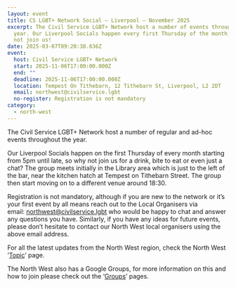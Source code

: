 ```yaml
---
layout: event
title: CS LGBT+ Network Social – Liverpool – November 2025
excerpt: The Civil Service LGBT+ Network host a number of events throughout the
  year. Our Liverpool Socials happen every first Thursday of the month, so why
  not join us!
date: 2025-03-07T09:20:38.636Z
event:
  host: Civil Service LGBT+ Network
  start: 2025-11-06T17:00:00.000Z
  end: ""
  deadline: 2025-11-06T17:00:00.000Z
  location: Tempest On Tithebarn, 12 Tithebarn St, Liverpool, L2 2DT
  email: northwest@civilservice.lgbt
  no-register: Registration is not mandatory
category:
  - north-west
---
```

The Civil Service LGBT+ Network host a number of regular and ad-hoc events throughout the year.

Our Liverpool Socials happen on the first Thursday of every month starting from 5pm until late, so why not join us for a drink, bite to eat or even just a chat? The group meets initially in the Library area which is just to the left of the bar, near the kitchen hatch at Tempest on Tithebarn Street. The group then start moving on to a different venue around 18:30.

Registration is not mandatory, although if you are new to the network or it’s your first event by all means reach out to the Local Organisers via email: [northwest@civilservice.lgbt](mailto:northwest@civilservice.lgbt) who would be happy to chat and answer any questions you have. Similarly, if you have any ideas for future events, please don’t hesitate to contact our North West local organisers using the above email address.

For all the latest updates from the North West region, check the North West ‘[Topic](https://www.civilservice.lgbt/topic/north-west)’ page.

T﻿he North West also has a Google Groups, for more information on this and how to join please check out the ‘[Groups](https://www.civilservice.lgbt/groups/)’ pages.
